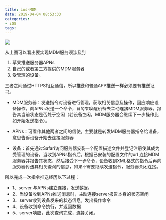 ```yaml
---
title: ios-MDM
date: 2019-04-04 08:53:33
categories:
- iOS
tags:
---
```


![](https://ws4.sinaimg.cn/large/006tKfTcly1g1qbfp0bj3j30en055q31.jpg)

从上图可以看出要实现MDM服务须涉及到

1. 苹果推送服务器APNs
2. 自己的或者第三方提供的MDM服务器
3. 受管理的设备。

三者之间通过HTTPS相互通信，所以推送和普通APP推送一样必须要有推送证书。

- MDM服务器：发送指令对设备进行管理，获取相关信息及操作，回应响应设备操作。向APNs发送一个命令，目的来唤醒设备去主动连接MDM服务器，报告其当前状态是否处于空闲（若设备空闲，MDM服务器会继续下一步操作比如开始发送指令）。

- APNs：可看作其他两者之间的信使，主要就是转发MDM服务器指令给设备，意思告诉设备开始去连接服务器

- 设备：首先通过Safari访问服务器安装一个配置描述文件并登记注册使其成为受管理的设备，当收到APNs指令后，根据已安装的配置文件的url 连接MDM服务器并报告其状态，然后接受下一步命令，设备收到XML格式的指令后再向服务器传送其相关查询的信息，如果不需要继续发送指令，服务器关闭连接。



所以完成一次指令推送经历以下过程：

- 1、server 与APNs建立连接，发送数据。
- 2、当设备收到APNs推送消息时，主动连接server报告本身的状态空闲
- 3、server收到设备发来的状态信息，发出操作命令
- 4、设备收到命令执行，并返回数据
- 5、server响应，此次查询完成，连接关闭。

